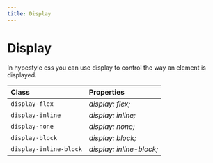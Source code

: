 ```yaml
---
title: Display
---
```


# Display

In hypestyle css you can use display to control the way an element is displayed.

| Class                  | Properties               |
| :--------------------- | :----------------------- |
| `display-flex`         | _display: flex;_         |
| `display-inline`       | _display: inline;_       |
| `display-none`         | _display: none;_         |
| `display-block`        | _display: block;_        |
| `display-inline-block` | _display: inline-block;_ |
